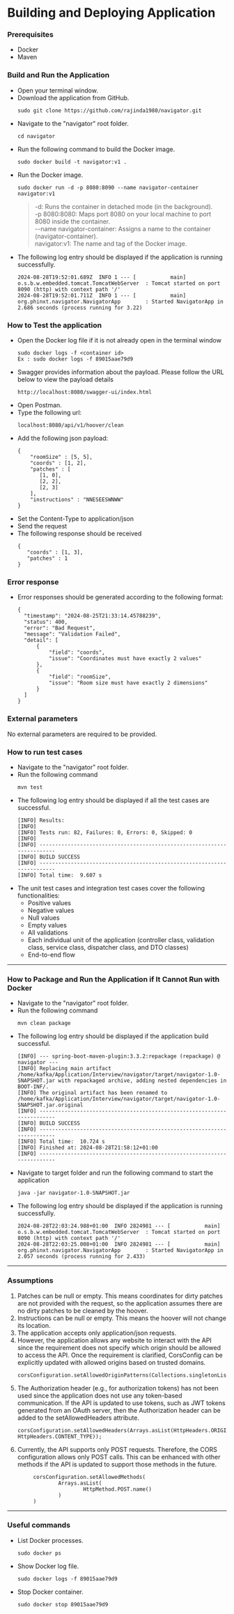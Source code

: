 # Building and Deploying Application

### Prerequisites
- Docker
- Maven

### Build and Run the Application
- Open your terminal window.
- Download the application from GitHub.
  ```
  sudo git clone https://github.com/rajinda1980/navigator.git
  ```
- Navigate to the "navigator" root folder.
  ```
  cd navigator
  ```
- Run the following command to build the Docker image.
  ```
  sudo docker build -t navigator:v1 .
  ```
- Run the Docker image.
  ```
  sudo docker run -d -p 8080:8090 --name navigator-container navigator:v1
  ```
  > -d: Runs the container in detached mode (in the background). <br>
  > -p 8080:8080: Maps port 8080 on your local machine to port 8080 inside the container. <br>
  > --name navigator-container: Assigns a name to the container (navigator-container). <br>
  > navigator:v1: The name and tag of the Docker image. <br>
- The following log entry should be displayed if the application is running successfully.
  ```
  2024-08-28T19:52:01.689Z  INFO 1 --- [           main] o.s.b.w.embedded.tomcat.TomcatWebServer  : Tomcat started on port 8090 (http) with context path '/'
  2024-08-28T19:52:01.711Z  INFO 1 --- [           main] org.phinxt.navigator.NavigatorApp        : Started NavigatorApp in 2.686 seconds (process running for 3.22)
  ```

### How to Test the application
- Open the Docker log file if it is not already open in the terminal window
  ```
  sudo docker logs -f <container id>
  Ex : sudo docker logs -f 89015aae79d9
  ```
- Swagger provides information about the payload. Please follow the URL below to view the payload details
  ```
  http://localhost:8080/swagger-ui/index.html
  ```
- Open Postman.
- Type the following url:
  ```
  localhost:8080/api/v1/hoover/clean
  ```
- Add the following json payload:
  ```
  { 
      "roomSize" : [5, 5],
      "coords" : [1, 2],
      "patches" : [
         [1, 0],
         [2, 2],
         [2, 3]
      ],
      "instructions" : "NNESEESWNWW"
  }
- Set the Content-Type to application/json
- Send the request
- The following response should be received
  ```
  {
     "coords" : [1, 3],
     "patches" : 1
  }
  ```

### Error response
- Error responses should be generated according to the following format:
  ```
  {
    "timestamp": "2024-08-25T21:33:14.45788239",
    "status": 400,
    "error": "Bad Request",
    "message": "Validation Failed",
    "detail": [
        {
            "field": "coords",
            "issue": "Coordinates must have exactly 2 values"
        },
        {
            "field": "roomSize",
            "issue": "Room size must have exactly 2 dimensions"
        }
    ]
  }
  ```


### External parameters
No external parameters are required to be provided.

### How to run test cases
- Navigate to the "navigator" root folder.
- Run the following command
  ```
  mvn test
  ```
- The following log entry should be displayed if all the test cases are successful.
  ```
  [INFO] Results:
  [INFO]
  [INFO] Tests run: 82, Failures: 0, Errors: 0, Skipped: 0
  [INFO]
  [INFO] ------------------------------------------------------------------------
  [INFO] BUILD SUCCESS
  [INFO] ------------------------------------------------------------------------
  [INFO] Total time:  9.607 s
  ```
- The unit test cases and integration test cases cover the following functionalities:
  - Positive values
  - Negative values
  - Null values
  - Empty values
  - All validations
  - Each individual unit of the application (controller class, validation class, service class, dispatcher class, and DTO classes)
  - End-to-end flow

***
### How to Package and Run the Application if It Cannot Run with Docker
- Navigate to the "navigator" root folder.
- Run the following command
  ```
  mvn clean package
  ```
- The following log entry should be displayed if the application build successful.
  ```
  [INFO] --- spring-boot-maven-plugin:3.3.2:repackage (repackage) @ navigator ---
  [INFO] Replacing main artifact /home/kafka/Application/Interview/navigator/target/navigator-1.0-SNAPSHOT.jar with repackaged archive, adding nested dependencies in BOOT-INF/.
  [INFO] The original artifact has been renamed to /home/kafka/Application/Interview/navigator/target/navigator-1.0-SNAPSHOT.jar.original
  [INFO] ------------------------------------------------------------------------
  [INFO] BUILD SUCCESS
  [INFO] ------------------------------------------------------------------------
  [INFO] Total time:  10.724 s
  [INFO] Finished at: 2024-08-28T21:58:12+01:00
  [INFO] ------------------------------------------------------------------------
  ```
- Navigate to target folder and run the following command to start the application
  ```
  java -jar navigator-1.0-SNAPSHOT.jar
  ```
- The following log entry should be displayed if the application is running successfully.
  ```
  2024-08-28T22:03:24.988+01:00  INFO 2824981 --- [           main] o.s.b.w.embedded.tomcat.TomcatWebServer  : Tomcat started on port 8090 (http) with context path '/'
  2024-08-28T22:03:25.008+01:00  INFO 2824981 --- [           main] org.phinxt.navigator.NavigatorApp        : Started NavigatorApp in 2.057 seconds (process running for 2.433)
  ```
  
***
### Assumptions

1. Patches can be null or empty. This means coordinates for dirty patches are not provided with the request, so the application assumes there are no dirty patches to be cleaned by the hoover.
2. Instructions can be null or empty. This means the hoover will not change its location.
3. The application accepts only application/json requests.
4. However, the application allows any website to interact with the API since the requirement does not specify which origin should be allowed to access the API. Once the requirement is clarified, CorsConfig can be explicitly updated with allowed origins based on trusted domains.
   ```
   corsConfiguration.setAllowedOriginPatterns(Collections.singletonList("*"));
   ```
5. The Authorization header (e.g., for authorization tokens) has not been used since the application does not use any token-based communication. If the API is updated to use tokens, such as JWT tokens generated from an OAuth server, then the Authorization header can be added to the setAllowedHeaders attribute.
   ```
   corsConfiguration.setAllowedHeaders(Arrays.asList(HttpHeaders.ORIGIN, HttpHeaders.CONTENT_TYPE));
   ```
6. Currently, the API supports only POST requests. Therefore, the CORS configuration allows only POST calls. This can be enhanced with other methods if the API is updated to support those methods in the future.
   ```
        corsConfiguration.setAllowedMethods(
                Arrays.asList(
                        HttpMethod.POST.name()
                )
        )
   ```

***
### Useful commands
- List Docker processes.
  ```
  sudo docker ps
  ```
- Show Docker log file.
  ```
  sudo docker logs -f 89015aae79d9
  ```
- Stop Docker container.
  ```
  sudo docker stop 89015aae79d9
  ```
